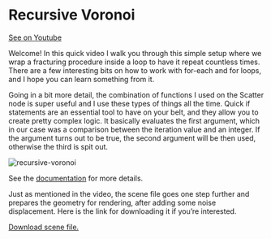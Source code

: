 # Recursive Voronoi

[See on Youtube](https://youtu.be/Ko68LMPsBE0)

Welcome! In this quick video I walk you through this simple setup where we wrap a fracturing procedure inside a loop to have it repeat countless times. There are a few interesting bits on how to work with for-each and for loops, and I hope you can learn something from it.

Going in a bit more detail, the combination of functions I used on the Scatter node is super useful and I use these types of things all the time. Quick if statements are an essential tool to have on your belt, and they allow you to create pretty complex logic. It basically evaluates the first argument, which in our case was a comparison between the iteration value and an integer. If the argument turns out to be true, the second argument will be then used, otherwise the third is spit out.

![recursive-voronoi](https://user-images.githubusercontent.com/81909946/113515856-48cd6800-9577-11eb-9011-c37b8f8c6368.JPG)

See the [documentation](http://www.sidefx.com/docs/houdini/expressions/if.html) for more details.

Just as mentioned in the video, the scene file goes one step further and prepares the geometry for rendering, after adding some noise displacement. Here is the link for downloading it if you’re interested.

[Download scene file.](https://github.com/ribponce/particula/blob/f1e3c65f288b019353dfb9202cc9bed1c08b93bf/tutorials/recursive_voronoi/files/particula_recursive-voronoi_SHARE.hipnc)

